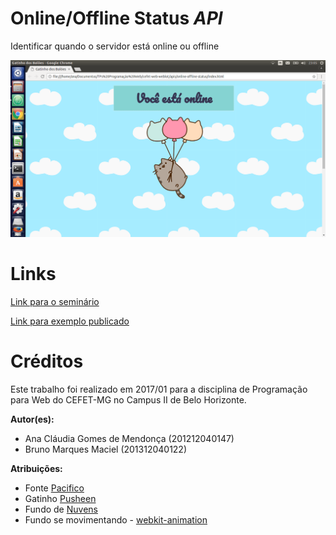 # Online/Offline Status *API*

Identificar quando o servidor está online ou offline

![Print do funcionamento](/images/print-online-offline.png)

# Links

[Link para o seminário](https://gmanaclaudia.github.io/online-offline-status/seminario/apresentacao.html#/)

[Link para exemplo publicado]( https://fegemo.github.io/cefet-web-weblot/apis/online-offline-status/)

# Créditos

Este trabalho foi realizado em 2017/01 para a disciplina de Programação para Web do CEFET-MG no Campus II de Belo Horizonte.

**Autor(es):**

* Ana Cláudia Gomes de Mendonça (201212040147)
* Bruno Marques Maciel (201312040122)

**Atribuições:**

* Fonte [Pacifico](https://fonts.google.com/specimen/Pacifico)
* Gatinho [Pusheen](http://www.pusheen.com/)
* Fundo de [Nuvens](http://meinlilapark.blogspot.com.br/2014/02/free-digital-fluffy-clouds-scrapbooking.html)
* Fundo se movimentando - [webkit-animation](https://developer.mozilla.org/en-US/docs/Web/CSS/animation?v=example)

